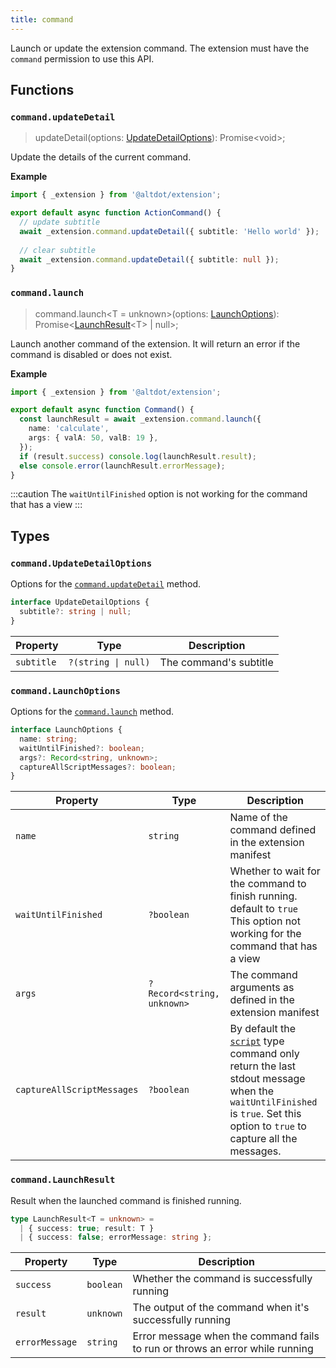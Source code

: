 ```yaml
---
title: command
---
```


Launch or update the extension command. The extension must have the `command` permission to use this API.

## Functions

### `command.updateDetail`
> updateDetail(options: [UpdateDetailOptions](#commandupdatedetailoptions)): Promise\<void>;

Update the details of the current command.

**Example**

```ts
import { _extension } from '@altdot/extension';

export default async function ActionCommand() {
  // update subtitle
  await _extension.command.updateDetail({ subtitle: 'Hello world' });
  
  // clear subtitle
  await _extension.command.updateDetail({ subtitle: null });
}
```

### `command.launch`
> command.launch\<T = unknown>(options: [LaunchOptions](#commandlaunchoptions)): Promise<[LaunchResult](#commandlaunchresult)\<T> \| null>;

Launch another command of the extension. It will return an error if the command is disabled or does not exist.

**Example**

```ts
import { _extension } from '@altdot/extension';

export default async function Command() {
  const launchResult = await _extension.command.launch({
    name: 'calculate',
    args: { valA: 50, valB: 19 },
  });
  if (result.success) console.log(launchResult.result);
  else console.error(launchResult.errorMessage);
}
```

:::caution
The `waitUntilFinished` option is not working for the command that has a view
:::

## Types

### `command.UpdateDetailOptions`

Options for the [`command.updateDetail`](#commandupdatedetail) method.

```ts
interface UpdateDetailOptions {
  subtitle?: string | null;
}
```
| Property | Type | Description |
| ----------- | ----------- | ----------- |
| `subtitle` | `?(string \| null)` | The command's subtitle |

### `command.LaunchOptions`

Options for the [`command.launch`](#commandlaunch) method.

```ts
interface LaunchOptions {
  name: string;
  waitUntilFinished?: boolean;
  args?: Record<string, unknown>;
  captureAllScriptMessages?: boolean;
}
```
| Property | Type | Description |
| ----------- | ----------- | ----------- |
| `name` | `string` | Name of the command defined in the extension manifest |
| `waitUntilFinished` | `?boolean` | Whether to wait for the command to finish running. default to `true` <br /> This option not working for the command that has a view |
| `args` | `?Record<string, unknown>` | The command arguments as defined in the extension manifest |
| `captureAllScriptMessages` | `?boolean` | By default the [`script`](/extensions/command/#script-command) type command only return the last stdout message when the `waitUntilFinished` is `true`. Set this option to `true` to capture all the messages. |

### `command.LaunchResult`

Result when the launched command is finished running.

```ts
type LaunchResult<T = unknown> =
  | { success: true; result: T }
  | { success: false; errorMessage: string };
```
| Property | Type | Description |
| ----------- | ----------- | ----------- |
| `success` | `boolean` | Whether the command is successfully running |
| `result` | `unknown` | The output of the command when it's successfully running |
| `errorMessage` | `string` | Error message when the command fails to run or throws an error while running |
